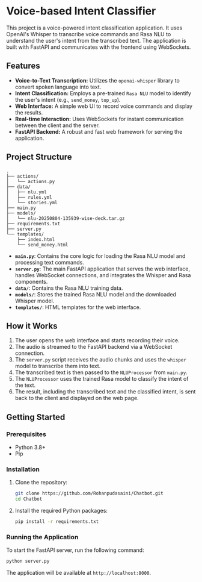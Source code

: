 # Voice-based Intent Classifier

This project is a voice-powered intent classification application. It uses OpenAI's Whisper to transcribe voice commands and Rasa NLU to understand the user's intent from the transcribed text. The application is built with FastAPI and communicates with the frontend using WebSockets.

## Features

- **Voice-to-Text Transcription:** Utilizes the `openai-whisper` library to convert spoken language into text.
- **Intent Classification:** Employs a pre-trained `Rasa NLU` model to identify the user's intent (e.g., `send_money`, `top_up`).
- **Web Interface:** A simple web UI to record voice commands and display the results.
- **Real-time Interaction:** Uses WebSockets for instant communication between the client and the server.
- **FastAPI Backend:** A robust and fast web framework for serving the application.

## Project Structure

```
.
├── actions/
│   └── actions.py
├── data/
│   ├── nlu.yml
│   ├── rules.yml
│   └── stories.yml
├── main.py
├── models/
│   └── nlu-20250804-135939-wise-deck.tar.gz
├── requirements.txt
├── server.py
└── templates/
    ├── index.html
    └── send_money.html
```

- **`main.py`**: Contains the core logic for loading the Rasa NLU model and processing text commands.
- **`server.py`**: The main FastAPI application that serves the web interface, handles WebSocket connections, and integrates the Whisper and Rasa components.
- **`data/`**: Contains the Rasa NLU training data.
- **`models/`**: Stores the trained Rasa NLU model and the downloaded Whisper model.
- **`templates/`**: HTML templates for the web interface.

## How it Works

1.  The user opens the web interface and starts recording their voice.
2.  The audio is streamed to the FastAPI backend via a WebSocket connection.
3.  The `server.py` script receives the audio chunks and uses the `whisper` model to transcribe them into text.
4.  The transcribed text is then passed to the `NLUProcessor` from `main.py`.
5.  The `NLUProcessor` uses the trained Rasa model to classify the intent of the text.
6.  The result, including the transcribed text and the classified intent, is sent back to the client and displayed on the web page.

## Getting Started

### Prerequisites

- Python 3.8+
- Pip

### Installation

1.  Clone the repository:
    ```bash
    git clone https://github.com/Rohanpudasaini/Chatbot.git
    cd Chatbot
    ```

2.  Install the required Python packages:
    ```bash
    pip install -r requirements.txt
    ```

### Running the Application

To start the FastAPI server, run the following command:

```bash
python server.py
```

The application will be available at `http://localhost:8000`.
